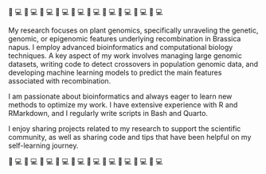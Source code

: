  🧬 💻  🧬 💻  🧬 💻  🧬 💻  🧬 💻  🧬 💻  🧬 💻  🧬 💻  🧬 💻  🧬 💻 
 
 My research focuses on plant genomics, specifically unraveling the genetic, genomic, or epigenomic features underlying recombination in Brassica napus. I employ advanced bioinformatics and computational biology techniques. A key aspect of my work involves managing large genomic datasets, writing code to detect crossovers in population genomic data, and developing machine learning models to predict the main features associated with recombination.

I am passionate about bioinformatics and always eager to learn new methods to optimize my work. I have extensive experience with R and RMarkdown, and I regularly write scripts in Bash and Quarto.

I enjoy sharing projects related to my research to support the scientific community, as well as sharing code and tips that have been helpful on my self-learning journey.

 🧬 💻  🧬 💻  🧬 💻  🧬 💻  🧬 💻  🧬 💻  🧬 💻  🧬 💻  🧬 💻  🧬 💻 

